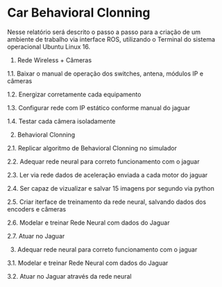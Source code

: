 # Car Behavioral Clonning

Nesse relatório será descrito o passo a passo para a criação de um ambiente de trabalho via interface ROS, utilizando o Terminal do sistema operacional Ubuntu Linux 16.

1. Rede Wireless + Câmeras

1.1. Baixar o manual de operação dos switches, antena, módulos IP e câmeras


1.2. Energizar corretamente cada equipamento



1.3. Configurar rede com IP estático conforme manual do jaguar



1.4. Testar cada câmera isoladamente



2. Behavioral Clonning

2.1. Replicar algoritmo de Behavioral Clonning no simulador



2.2. Adequar rede neural para correto funcionamento com o jaguar



2.3. Ler via rede dados de aceleração enviada a cada motor do jaguar



2.4. Ser capaz de vizualizar e salvar 15 imagens por segundo via python



2.5. Criar iterface de treinamento da rede neural, salvando dados dos encoders e câmeras



2.6. Modelar e treinar Rede Neural com dados do Jaguar



2.7. Atuar no Jaguar



3. Adequar rede neural para correto funcionamento com o jaguar

3.1. Modelar e treinar Rede Neural com dados do Jaguar



3.2. Atuar no Jaguar através da rede neural

